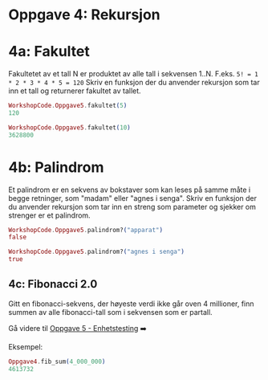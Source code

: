 # Oppgave 4: Rekursjon

# 4a: Fakultet
Fakultetet av et tall N er produktet av alle tall i sekvensen 1..N. 
F.eks. `5! = 1 * 2 * 3 * 4 * 5 = 120`
Skriv en funksjon der du anvender rekursjon som tar inn et tall og returnerer fakultet av tallet.

```elixir
WorkshopCode.Oppgave5.fakultet(5)
120

WorkshopCode.Oppgave5.fakultet(10)
3628800
```

# 4b: Palindrom
Et palindrom er en sekvens av bokstaver som kan leses på samme måte i begge retninger, som "madam" eller "agnes i senga". 
Skriv en funksjon der du anvender rekursjon som tar inn en streng som parameter og sjekker om strenger er et palindrom. 

```elixir
WorkshopCode.Oppgave5.palindrom?("apparat")
false

WorkshopCode.Oppgave5.palindrom?("agnes i senga")
true
```

## 4c: Fibonacci 2.0

Gitt en fibonacci-sekvens, der høyeste verdi ikke går oven 4 millioner, finn summen av alle fibonacci-tall som i sekvensen som er partall. 

Gå videre til [Oppgave 5 - Enhetstesting](./oppgave5.md) :arrow_right:

Eksempel:
```elixir
Oppgave4.fib_sum(4_000_000)
4613732
```